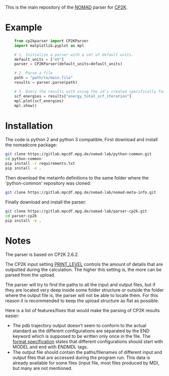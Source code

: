 This is the main repository of the [NOMAD](https://www.nomad-coe.eu/) parser for
[CP2K](https://www.cp2k.org/).

# Example
```python
    from cp2kparser import CP2KParser
    import matplotlib.pyplot as mpl

    # 1. Initialize a parser with a set of default units.
    default_units = ["eV"]
    parser = CP2KParser(default_units=default_units)

    # 2. Parse a file
    path = "path/to/main.file"
    results = parser.parse(path)

    # 3. Query the results with using the id's created specifically for NOMAD.
    scf_energies = results["energy_total_scf_iteration"]
    mpl.plot(scf_energies)
    mpl.show()
```

# Installation
The code is python 2 and python 3 compatible. First download and install
the nomadcore package:

```sh
git clone https://gitlab.mpcdf.mpg.de/nomad-lab/python-common.git
cd python-common
pip install -r requirements.txt
pip install -e .
```

Then download the metainfo definitions to the same folder where the
'python-common' repository was cloned:

```sh
git clone https://gitlab.mpcdf.mpg.de/nomad-lab/nomad-meta-info.git
```

Finally download and install the parser:

```sh
git clone https://gitlab.mpcdf.mpg.de/nomad-lab/parser-cp2k.git
cd parser-cp2k
pip install -e .
```

# Notes
The parser is based on CP2K 2.6.2.

The CP2K input setting
[PRINT_LEVEL](https://manual.cp2k.org/trunk/CP2K_INPUT/GLOBAL.html#PRINT_LEVEL)
controls the amount of details that are outputted during the calculation. The
higher this setting is, the more can be parsed from the upload.

The parser will try to find the paths to all the input and output files, but if
they are located very deep inside some folder structure or outside the folder
where the output file is, the parser will not be able to locate them. For this
reason it is recommended to keep the upload structure as flat as possible.

Here is a list of features/fixes that would make the parsing of CP2K results
easier:
 - The pdb trajectory output doesn't seem to conform to the actual standard as
   the different configurations are separated by the END keyword which is
   supposed to be written only once in the file. The [format
   specification](http://www.wwpdb.org/documentation/file-format) states that
   different configurations should start with MODEL and end with ENDMDL tags.
 - The output file should contain the paths/filenames of different input and
   output files that are accessed during the program run. This data is already
   available for some files (input file, most files produced by MD), but many
   are not mentioned.
